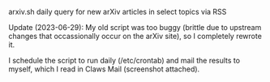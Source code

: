 arxiv.sh daily query for new arXiv articles in select topics via RSS

Update (2023-06-29): My old script was too buggy (brittle due to upstream changes that occassionally occur on the arXiv site), so I completely rewrote it.

I schedule the script to run daily (/etc/crontab) and mail the results to myself, which I read in Claws Mail (screenshot attached).
